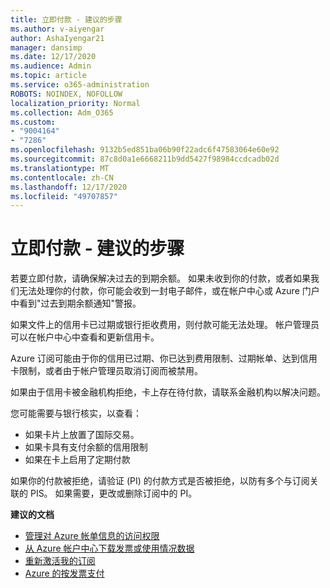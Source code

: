```yaml
---
title: 立即付款 - 建议的步骤
ms.author: v-aiyengar
author: AshaIyengar21
manager: dansimp
ms.date: 12/17/2020
ms.audience: Admin
ms.topic: article
ms.service: o365-administration
ROBOTS: NOINDEX, NOFOLLOW
localization_priority: Normal
ms.collection: Adm_O365
ms.custom:
- "9004164"
- "7286"
ms.openlocfilehash: 9132b5ed851ba06b90f22adc6f47583064e60e92
ms.sourcegitcommit: 87c8d0a1e6668211b9dd5427f98984ccdcadb02d
ms.translationtype: MT
ms.contentlocale: zh-CN
ms.lasthandoff: 12/17/2020
ms.locfileid: "49707857"
---
```

# <a name="make-immediate-payment---recommended-steps"></a>立即付款 - 建议的步骤

若要立即付款，请确保解决过去的到期余额。 如果未收到你的付款，或者如果我们无法处理你的付款，你可能会收到一封电子邮件，或在帐户中心或 Azure 门户中看到"过去到期余额通知"警报。 

如果文件上的信用卡已过期或银行拒收费用，则付款可能无法处理。 帐户管理员可以在帐户中心中查看和更新信用卡。 

Azure 订阅可能由于你的信用已过期、你已达到费用限制、过期帐单、达到信用卡限制，或者由于帐户管理员取消订阅而被禁用。  

如果由于信用卡被金融机构拒绝，卡上存在待付款，请联系金融机构以解决问题。  

您可能需要与银行核实，以查看：

- 如果卡片上放置了国际交易。 
- 如果卡具有支付余额的信用限制 
- 如果在卡上启用了定期付款 

如果你的付款被拒绝，请验证 (PI) 的付款方式是否被拒绝，以防有多个与订阅关联的 PIS。 如果需要，更改或删除订阅中的 PI。 

**建议的文档** 

- [管理对 Azure 帐单信息的访问权限](https://docs.microsoft.com/azure/billing/billing-manage-access?WT.mc_id=Portal-Microsoft_Azure_Support)
- [从 Azure 帐户中心下载发票或使用情况数据](https://docs.microsoft.com/azure/billing/billing-download-azure-invoice-daily-usage-date?WT.mc_id=Portal-Microsoft_Azure_Support)
- [重新激活我的订阅](https://docs.microsoft.com/azure/billing/billing-subscription-become-disable?WT.mc_id=Portal-Microsoft_Azure_Support)
- [Azure 的按发票支付](https://docs.microsoft.com/azure/cost-management-billing/manage/pay-by-invoice) 